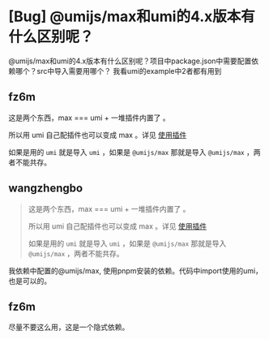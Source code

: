 # [Bug] @umijs/max和umi的4.x版本有什么区别呢？

@umijs/max和umi的4.x版本有什么区别呢？项目中package.json中需要配置依赖哪个？src中导入需要用哪个？
我看umi的example中2者都有用到

## fz6m

这是两个东西，max === umi + 一堆插件内置了 。

所以用 umi 自己配插件也可以变成 max 。详见 [使用插件](https://umijs.org/docs/guides/use-plugins#%E4%BD%BF%E7%94%A8%E6%8F%92%E4%BB%B6)

如果是用的 `umi` 就是导入 `umi` ，如果是 `@umijs/max` 那就是导入 `@umijs/max` ，两者不能共存。

## wangzhengbo

> 这是两个东西，max === umi + 一堆插件内置了 。
>
> 所以用 umi 自己配插件也可以变成 max 。详见 [使用插件](https://umijs.org/docs/guides/use-plugins#%E4%BD%BF%E7%94%A8%E6%8F%92%E4%BB%B6)
>
> 如果是用的 `umi` 就是导入 `umi` ，如果是 `@umijs/max` 那就是导入 `@umijs/max` ，两者不能共存。

我依赖中配置的@umijs/max, 使用pnpm安装的依赖。代码中import使用的umi，也是可以的。

## fz6m

尽量不要这么用，这是一个隐式依赖。
